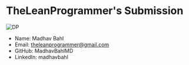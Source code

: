 # TheLeanProgrammer's Submission

![DP](https://avatars2.githubusercontent.com/u/26179770?s=460&u=c192e93f9e95569393dc3ba8875e3214940ff01e&v=4)

- Name: Madhav Bahl
- Email: theleanprogrammer@gmail.com
- GitHub: MadhavBahlMD
- LinkedIn: madhavbahl